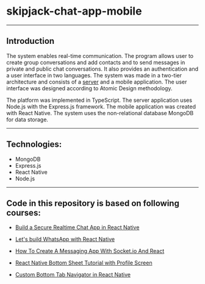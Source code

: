 # skipjack-chat-app-mobile
---
## Introduction
The system enables real-time communication. The program allows user to create group
conversations and add contacts and to send messages in private and public chat conversations.
It also provides an authentication and a user interface in two languages. The system was made in
a two-tier architecture and consists of a [server](https://github.com/Prz-mek/skipjack-chat-app-backend) and a mobile application. The user interface was
designed according to Atomic Design methodology.

The platform was implemented in TypeScript. The server application uses Node.js with the
Express.js framework. The mobile application was created with React Native. The system uses the
non-relational database MongoDB for data storage.

---
## Technologies:
* MongoDB
* Express.js
* React Native
* Node.js

---
## Code in this repository is based on following courses:

* [Build a Secure Realtime Chat App in React Native](https://www.youtube.com/watch?v=_eFad7AGWdM&list=PLY3ncAV1dSVDBVPIKBlaRJGAniKRA37Zc)

* [Let's build WhatsApp with React Native](https://www.youtube.com/watch?v=mxXJSVW4tRY&t=2891s)

* [How To Create A Messaging App With Socket.io And React](https://www.youtube.com/watch?v=tBr-PybP_9c)

* [React Native Bottom Sheet Tutorial with Profile Screen](https://www.youtube.com/watch?v=mjJzaiGkaQA)

* [Custom Bottom Tab Navigator in React Native](https://www.youtube.com/watch?v=gPaBicMaib4&t=439s)
